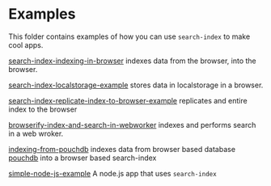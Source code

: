 # Examples

This folder contains examples of how you can use `search-index` to make cool apps.

[search-index-indexing-in-browser](https://github.com/fergiemcdowall/search-index-indexing-in-browser) indexes data from the browser, into the browser.

[search-index-localstorage-example](https://github.com/mewwts/search-index-localstorage-example) stores data in localstorage in a browser.

[search-index-replicate-index-to-browser-example](https://github.com/fergiemcdowall/search-index-replicate-index-to-browser-example) replicates and entire index to the browser

[browserify-index-and-search-in-webworker](https://github.com/mewwts/search-index-webworker-example) indexes and performs search in a web wroker.

[indexing-from-pouchdb](https://github.com/fergiemcdowall/search-index-indexing-from-pouchdb-example) indexes data from browser based database [pouchdb](http://pouchdb.com/) into a browser based search-index

[simple-node-js-example](https://github.com/fergiemcdowall/search-index-simple-node-js-example) A node.js app that uses `search-index`
